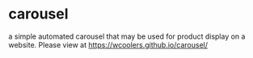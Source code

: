 # carousel
a simple automated carousel that may be used for product display on a website. 
Please view at https://wcoolers.github.io/carousel/
